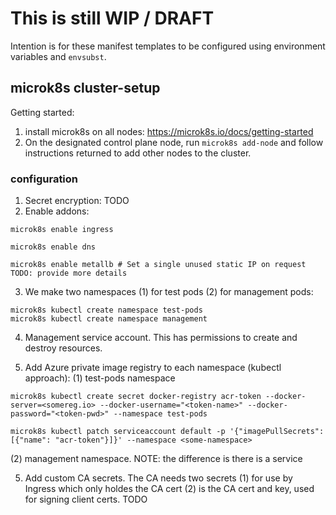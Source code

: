 # This is still **WIP / DRAFT**

Intention is for these manifest templates to be configured using environment variables and `envsubst`.



## microk8s cluster-setup
Getting started:
1. install microk8s on all nodes: https://microk8s.io/docs/getting-started
2. On the designated control plane node, run `microk8s add-node` and follow instructions returned to add other nodes to the cluster.

### configuration
1. Secret encryption:
TODO
2. Enable addons:
```
microk8s enable ingress

microk8s enable dns

microk8s enable metallb # Set a single unused static IP on request TODO: provide more details
```
3. We make two namespaces (1) for test pods (2) for management pods:
```
microk8s kubectl create namespace test-pods
microk8s kubectl create namespace management
```
4. Management service account. This has permissions to create and destroy resources.


4. Add Azure private image registry to each namespace (kubectl approach):
(1) test-pods namespace
```
microk8s kubectl create secret docker-registry acr-token --docker-server=<somereg.io> --docker-username="<token-name>" --docker-password="<token-pwd>" --namespace test-pods

microk8s kubectl patch serviceaccount default -p '{"imagePullSecrets": [{"name": "acr-token"}]}' --namespace <some-namespace>
```
(2) management namespace. NOTE: the difference is there is a service

5. Add custom CA secrets. The CA needs two secrets (1) for use by Ingress which only holdes the CA cert (2) is the CA cert and key, used for signing client certs.
TODO